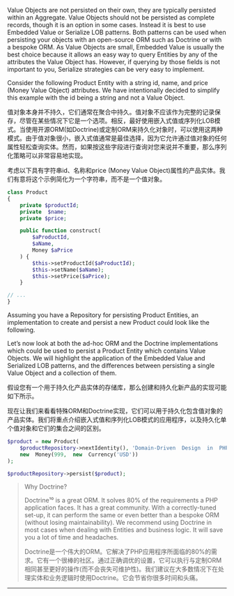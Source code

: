 Value Objects are not persisted on their own, they are typically persisted within an Aggregate. Value Objects should not be persisted as complete records, though it is an option in some cases. Instead it is best to use Embedded Value or Serialize LOB patterns. Both patterns can be used when persisting your objects with an open-source ORM such as Doctrine or with a bespoke ORM. As Value Objects are small, Embedded Value is usually the best choice because it allows an easy way to query Entities by any of the attributes the Value Object has. However, if querying by those fields is not important to you, Serialize strategies can be very easy to implement.

Consider the following Product Entity with a string id, name, and price \(Money Value Object\) attributes. We have intentionally decided to simplify this example with the id being a string and not a Value Object.



值对象本身并不持久，它们通常在聚合中持久。值对象不应该作为完整的记录保存，尽管在某些情况下它是一个选项。相反，最好使用嵌入式值或序列化LOB模式。当使用开源ORM\(如Doctrine\)或定制ORM来持久化对象时，可以使用这两种模式。由于值对象很小，嵌入式值通常是最佳选择，因为它允许通过值对象的任何属性轻松查询实体。然而，如果按这些字段进行查询对您来说并不重要，那么序列化策略可以非常容易地实现。

考虑以下具有字符串id、名称和price \(Money Value Object\)属性的产品实体。我们有意将这个示例简化为一个字符串，而不是一个值对象。

```php
class Product
{
    private $productId;
    private  $name; 
    private $price;

    public function construct(
        $aProductId,
        $aName,
        Money $aPrice
    ) {
        $this->setProductId($aProductId);
        $this->setName($aName);
        $this->setPrice($aPrice);
    }

// ...
}
```

Assuming you have a Repository for persisting Product Entities, an implementation to create and persist a new Product could look like the following.

Let’s now look at both the ad-hoc ORM and the Doctrine implementations which could be used to persist a Product Entity which contains Value Objects. We will highlight the application of the Embedded Value and Serialized LOB patterns, and the differences between persisting a single Value Object and a collection of them.

假设您有一个用于持久化产品实体的存储库，那么创建和持久化新产品的实现可能如下所示。

现在让我们来看看特殊ORM和Doctrine实现，它们可以用于持久化包含值对象的产品实体。我们将重点介绍嵌入式值和序列化LOB模式的应用程序，以及持久化单个值对象和它们的集合之间的区别。



```php
$product = new Product(
    $productRepository->nextIdentity(), 'Domain-Driven  Design  in  PHP',
    new  Money(999,  new  Currency('USD'))
);

$productRepository->persist($product);
```

> Why Doctrine?
>
> Doctrine¹⁰ is a great ORM. It solves 80% of the requirements a PHP application faces. It has a great community. With a correctly-tuned set-up, it can perform the same or even better than a bespoke ORM \(without losing maintainability\). We recommend using Doctrine in most cases when dealing with Entities and business logic. It will save you a lot of time and headaches.
>
> Doctrine是一个伟大的ORM。它解决了PHP应用程序所面临的80%的需求。它有一个很棒的社区。通过正确调优的设置，它可以执行与定制ORM相同甚至更好的操作\(而不会丧失可维护性\)。我们建议在大多数情况下在处理实体和业务逻辑时使用Doctrine。它会节省你很多时间和头痛。

---




